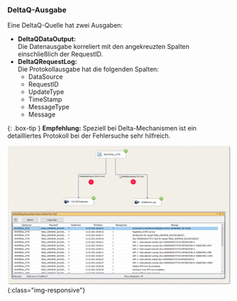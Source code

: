 ### DeltaQ-Ausgabe 

Eine DeltaQ-Quelle hat zwei Ausgaben:

- **DeltaQDataOutput:** <br>
Die Datenausgabe korreliert mit den angekreuzten Spalten einschließlich der RequestID.
- **DeltaQRequestLog:** <br>
Die Protokollausgabe hat die folgenden Spalten:
	- DataSource
	- RequestID
	- UpdateType
	- TimeStamp
	- MessageType
	- Message

{: .box-tip }
**Empfehlung:** Speziell bei Delta-Mechanismen ist ein detailliertes Protokoll bei der Fehlersuche sehr hilfreich.

![DeltaQ-DataOutput-01](/img/content/DeltaQ-DataOutput-01.png){:class="img-responsive"}
